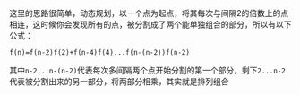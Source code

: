这里的思路很简单，动态规划，以一个点为起点，将其每次与间隔2的倍数上的点相连，这时候你会发现所有的点，被分割成了两个能单独组合的部分，所以有以下公式：

    f(n)=f(n-2)f(2)+f(n-4)f(4)...f(n-(n-2))f(n-2)

其中`n-2...n-(n-2)`代表每次多间隔两个点开始分割的第一个部分，剩下`2...n-2`代表被分割出来的另一部分，将两部分相乘，其实就是排列组合